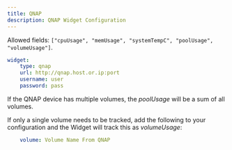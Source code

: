```yaml
---
title: QNAP
description: QNAP Widget Configuration
---
```



Allowed fields: `["cpuUsage", "memUsage", "systemTempC", "poolUsage", "volumeUsage"]`.

```yaml
widget:
    type: qnap
    url: http://qnap.host.or.ip:port
    username: user
    password: pass
```
If the QNAP device has multiple volumes, the *poolUsage* will be a sum of all volumes.

If only a single volume needs to be tracked, add the following to your configuration and the Widget will track this as *volumeUsage*:
```yaml
    volume: Volume Name From QNAP
```



